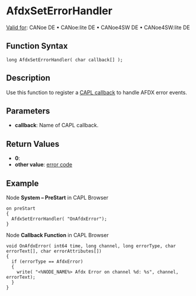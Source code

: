 # AfdxSetErrorHandler

[Valid for](../../../Shared/FeatureAvailability.md): CANoe DE • CANoe:lite DE • CANoe4SW DE • CANoe4SW:lite DE

## Function Syntax

```plaintext
long AfdxSetErrorHandler( char callback[] );
```

## Description

Use this function to register a [CAPL callback](../EventProcedures/CAPLfunctionOnAfdxError.md) to handle AFDX error events.

## Parameters

- **callback**: Name of CAPL callback.

## Return Values

- **0**: 
- **other value**: [error code](../CAPLfunctionsAFDXErrorCodes.md)

## Example

Node **System – PreStart** in CAPL Browser

```plaintext
on preStart
{
  AfdxSetErrorHandler( "OnAfdxError");
}
```

Node **Callback Function** in CAPL Browser

```plaintext
void OnAfdxError( int64 time, long channel, long errorType, char errorText[], char errorAttributes[])
{
  if (errorType == AfdxError)
  {
    write( "<%NODE_NAME%> Afdx Error on channel %d: %s", channel, errorText);
  }
}
```
